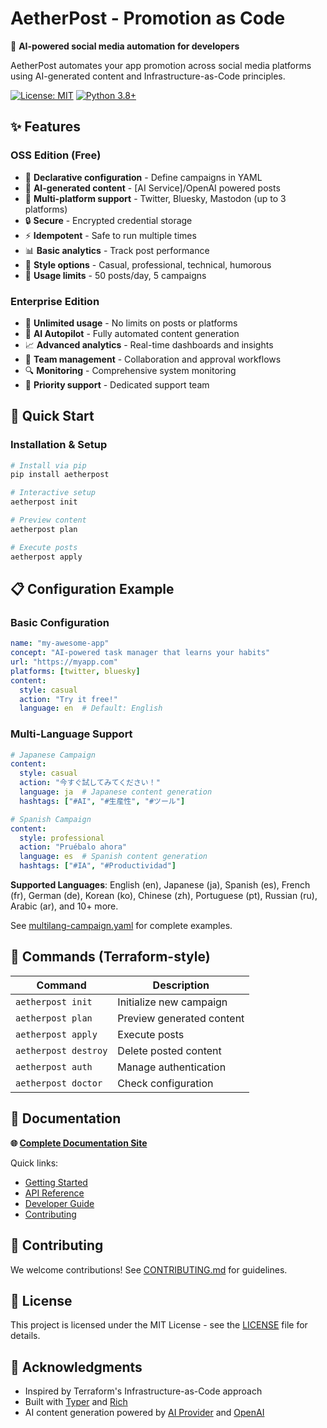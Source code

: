 # AetherPost - Promotion as Code

🚀 **AI-powered social media automation for developers**

AetherPost automates your app promotion across social media platforms using AI-generated content and Infrastructure-as-Code principles.

[![License: MIT](https://img.shields.io/badge/License-MIT-yellow.svg)](https://opensource.org/licenses/MIT)
[![Python 3.8+](https://img.shields.io/badge/python-3.8+-blue.svg)](https://www.python.org/downloads/)

## ✨ Features

### OSS Edition (Free)
- 🎯 **Declarative configuration** - Define campaigns in YAML
- 🤖 **AI-generated content** - [AI Service]/OpenAI powered posts
- 📱 **Multi-platform support** - Twitter, Bluesky, Mastodon (up to 3 platforms)
- 🔒 **Secure** - Encrypted credential storage
- ⚡ **Idempotent** - Safe to run multiple times
- 📊 **Basic analytics** - Track post performance
- 🎨 **Style options** - Casual, professional, technical, humorous
- 📝 **Usage limits** - 50 posts/day, 5 campaigns

### Enterprise Edition
- 🚀 **Unlimited usage** - No limits on posts or platforms
- 🤖 **AI Autopilot** - Fully automated content generation
- 📈 **Advanced analytics** - Real-time dashboards and insights
- 👥 **Team management** - Collaboration and approval workflows
- 🔍 **Monitoring** - Comprehensive system monitoring
- 🎯 **Priority support** - Dedicated support team

## 🚀 Quick Start

### Installation & Setup

```bash
# Install via pip
pip install aetherpost

# Interactive setup
aetherpost init

# Preview content
aetherpost plan

# Execute posts
aetherpost apply
```

## 📋 Configuration Example

### Basic Configuration
```yaml
name: "my-awesome-app"
concept: "AI-powered task manager that learns your habits"
url: "https://myapp.com"
platforms: [twitter, bluesky]
content:
  style: casual
  action: "Try it free!"
  language: en  # Default: English
```

### Multi-Language Support
```yaml
# Japanese Campaign
content:
  style: casual
  action: "今すぐ試してみてください！"
  language: ja  # Japanese content generation
  hashtags: ["#AI", "#生産性", "#ツール"]

# Spanish Campaign  
content:
  style: professional
  action: "Pruébalo ahora"
  language: es  # Spanish content generation
  hashtags: ["#IA", "#Productividad"]
```

**Supported Languages**: English (en), Japanese (ja), Spanish (es), French (fr), German (de), Korean (ko), Chinese (zh), Portuguese (pt), Russian (ru), Arabic (ar), and 10+ more.

See [multilang-campaign.yaml](examples/multilang-campaign.yaml) for complete examples.

## 🔧 Commands (Terraform-style)

| Command | Description |
|---------|-------------|
| `aetherpost init` | Initialize new campaign |
| `aetherpost plan` | Preview generated content |
| `aetherpost apply` | Execute posts |
| `aetherpost destroy` | Delete posted content |
| `aetherpost auth` | Manage authentication |
| `aetherpost doctor` | Check configuration |

## 📖 Documentation

**🌐 [Complete Documentation Site](https://d3b75mcubdhimz.cloudfront.net)**

Quick links:
- [Getting Started](https://d3b75mcubdhimz.cloudfront.net/getting-started.html)
- [API Reference](https://d3b75mcubdhimz.cloudfront.net/api-reference.html)
- [Developer Guide](https://d3b75mcubdhimz.cloudfront.net/developer-onboarding.html)
- [Contributing](https://d3b75mcubdhimz.cloudfront.net/contributing.html)

## 🤝 Contributing

We welcome contributions! See [CONTRIBUTING.md](CONTRIBUTING.md) for guidelines.

## 📄 License

This project is licensed under the MIT License - see the [LICENSE](LICENSE) file for details.

## 🙏 Acknowledgments

- Inspired by Terraform's Infrastructure-as-Code approach
- Built with [Typer](https://typer.tiangolo.com/) and [Rich](https://rich.readthedocs.io/)
- AI content generation powered by [AI Provider](https://www.anthropic.com/) and [OpenAI](https://openai.com/)